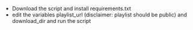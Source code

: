 - Download the script and install requirements.txt
- edit the variables playlist_url (disclaimer: playlist should be public) and download_dir and run the script
